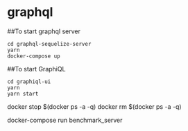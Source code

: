 # graphql

##To start graphql server
```
cd graphql-sequelize-server
yarn
docker-compose up
```

##To start GraphiQL
```
cd graphiql-ui
yarn
yarn start
```

docker stop $(docker ps -a -q) 
docker rm $(docker ps -a -q)

docker-compose run benchmark_server
